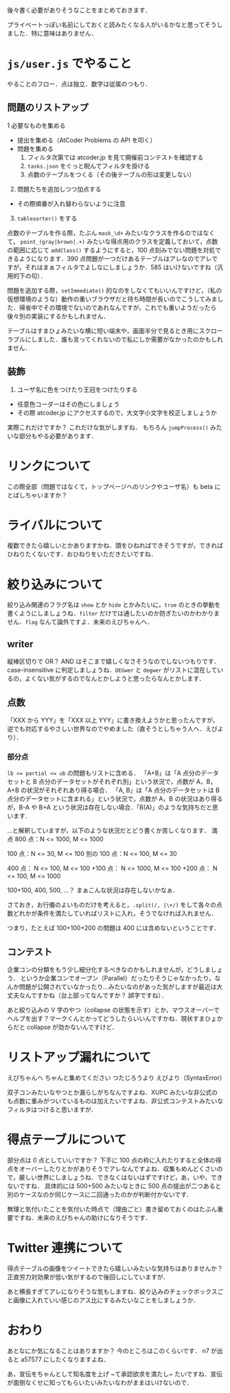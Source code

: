 後々書く必要がありそうなことをまとめておきます．

プライベートっぽい名前にしておくと読みたくなる人がいるかなと思ってそうしました．特に意味はありません．


# `js/user.js` でやること
やることのフロー．点は独立．数字は従属のつもり．

## 問題のリストアップ
1 必要なものを集める
  - 提出を集める（AtCoder Problems の API を叩く）
  - 問題を集める
    1. フィルタ次第では atcoder.jp を見て開催前コンテストを確認する
    2. `tasks.json` をぐっと睨んでフィルタを掛ける
    3. 点数のテーブルをつくる（その後テーブルの形は変更しない）
2. 問題たちを追加しつつ加点する
  - その際順番が入れ替わらないように注意
3. `tablesorter()` をする

点数のテーブルを作る際，たぶん `mask_\d+` みたいなクラスを作るのではなくて， `point_(gray|brown|.+)` みたいな得点用のクラスを定義しておいて，点数の範囲に応じて `addClass()` するようにすると，100 点刻みでない問題を対処できるようになります．390 点問題が一つだけあるテーブルはアレなのでアレですが，それはまぁフィルタでよしなにしましょうか．585 はいけないですね（汎用的下の句）．

問題を追加する際，`setImmediate()` 的なのをしなくてもいいんですけど，（私の仮想環境のような）動作の重いブラウザだと待ち時間が長いのでこうしてみました．帰省中でその環境でないのであれなんですが，これでも重いようだったら後々別の実装にするかもしれません．

テーブルはすまひょみたいな横に短い端末や，画面半分で見るとき用にスクローラブルにしました．誰も言ってくれないので私にしか需要がなかったのかもしれません．


## 装飾
1. ユーザ名に色をつけたり王冠をつけたりする
  - 任意色コーダーはその色にしましょう
  - その際 atcoder.jp にアクセスするので，大文字小文字を校正しましょうか

実際これだけですか？ これだけな気がしますね．
もちろん `jumpProcess()` みたいな部分もやる必要があります．


# リンクについて
この際全部（問題ではなくて，トップページへのリンクやユーザ名）も beta にとばしちゃいますか？


# ライバルについて
複数できたら嬉しいとかありますかね．頭をひねればできそうですが，できればひねりたくないです．おひねりをいただきたいですね．


# 絞り込みについて
絞り込み関連のフラグ名は `show` とか `hide` とかみたいに，`true` のときの挙動を書くようにしましょうね．`filter` だけでは通したいのか防ぎたいのかわかりません．`flag` なんて論外ですよ．未来のえびちゃんへ．

## writer
縦棒区切りで OR？ AND はそこまで嬉しくなさそうなのでしないつもりです．case-insensitive に判定しましょうね．`DEGwer` と `degwer` がリストに混在しているの，よくない気がするのでなんとかしようと思ったらなんとかします．

## 点数
「XXX から YYY」を「XXX 以上 YYY」に書き換えようかと思ったんですが，逆でも対応するやさしい世界なのでやめました（直そうとしちゃう人へ．えびより）．

### 部分点
`lb <= partial <= ub` の問題もリストに含める．
「A+B」は「A 点分のデータセットと B 点分のデータセットがそれぞれ別」という状況で，点数が A，B，A+B の状況がそれぞれあり得る場合．
「A, B」は「A 点分のデータセットは B 点分のデータセットに含まれる」という状況で，点数が A，B の状況はあり得るが，B-A や B+A という状況は存在しない場合．「B(A)」のような気持ちだと思います．

...と解釈していますが，以下のような状況だとどう書くか苦しくなります．
満点 800 点：N <= 1000, M <= 1000

100 点：N <= 30, M <= 100
別の 100 点：N <= 100, M <= 30

400 点： N <= 100, M <= 100
+100 点： N <= 1000, M <= 100
+200 点： N <= 100, M <= 1000

100+100, 400, 500, ...？ まぁこんな状況は存在しないかなぁ．

さておき，お行儀のよいものだけを考えると，`.split(/, |\+/)` をして各々の点数どれかが条件を満たしていればリストに入れ，そうでなければ入れません．

つまり，たとえば 100+100+200 の問題は 400 には含めないということです．


## コンテスト
企業コンの分類をもう少し細分化するべきなのかもしれませんが，どうしましょう．
というか企業コンでオープン（Parallel）だったりそうじゃなかったり，なんか問題が公開されていなかったり...みたいなのがあった気がしますが最近は大丈夫なんですかね（台上部ってなんですか？ 誤字ですね）．

あと絞り込みの V 字のやつ（collapse の状態を示す）とか，マウスオーバーでヘルプを出す？マークくんとかってどうしたらいいんですかね．現状すまひょからだと collapse が効かないんですけど．


# リストアップ漏れについて
えびちゃんへ
ちゃんと集めてください
つたじろうより
えびより（SyntaxError）

双子コンみたいなやつとか漏らしがちなんですよね．XUPC みたいな非公式のも点数に重みがついているものは加えたいですよね．非公式コンテストみたいなフィルタはつけると思いますが．


# 得点テーブルについて
部分点は 0 点としていいですか？ 下手に 100 点の枠に入れたりすると全体の得点をオーバーしたりとかがありそうでアレなんですよね．収集もめんどくさいので，厳しい世界にしましょうね．できなくはないはずですけど，あ，いや，できないですね．
具体的には 500+500 みたいなときに 500 点の提出が二つあると別のケースなのか同じケースに二回通ったのかが判断付かないです．

無理と気付いたことを気付いた時点で（理由ごと）書き留めておくのはたぶん重要ですね．未来のえびちゃんの助けになりそうです．


# Twitter 連携について
得点テーブルの画像をツイートできたら嬉しいみたいな気持ちはありませんか？ 正直労力対効果が低い気がするので後回しにしていますが．

あと横長すぎてアレになりそうな気もしますね．絞り込みのチェックボックスごと画像に入れていい感じのアス比にするみたいなことをしましょうか．


# おわり

あとなにか気になることはありますか？ 今のところはこのくらいです．
n7 が出ると a57577 にしたくなりますよね．

あ，宣伝をちゃんとして知名度を上げ ~て承認欲求を満たし~ たいですね．宣伝が面倒なくせに知ってもらいたいみたいなわがままはいけないので．
